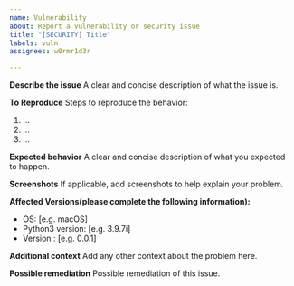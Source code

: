 ```yaml
---
name: Vulnerability
about: Report a vulnerability or security issue
title: "[SECURITY] Title"
labels: vuln
assignees: w0rmr1d3r

---
```


**Describe the issue**
A clear and concise description of what the issue is.

**To Reproduce**
Steps to reproduce the behavior:
1. ...
2. ...
3. ...

**Expected behavior**
A clear and concise description of what you expected to happen.

**Screenshots**
If applicable, add screenshots to help explain your problem.

**Affected Versions(please complete the following information):**
 - OS: [e.g. macOS]
 - Python3 version: [e.g. 3.9.7i]
 - Version : [e.g. 0.0.1]

**Additional context**
Add any other context about the problem here.

**Possible remediation**
Possible remediation of this issue.
